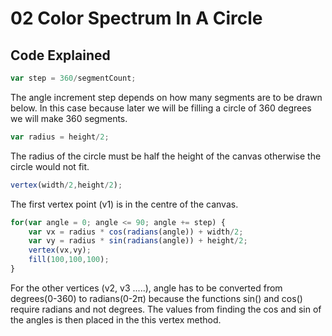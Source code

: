 # 02 Color Spectrum In A Circle

## Code Explained
```js
var step = 360/segmentCount;
```
The angle increment step depends on how many segments are to be drawn below. In this case because later we will be filling a circle of 360 degrees we will make 360 segments.

```js
var radius = height/2;
```
The radius of the circle must be half the height of the canvas otherwise the circle would not fit.

```js
vertex(width/2,height/2);
```
The first vertex point (v1) is in the centre of the canvas.

```js
for(var angle = 0; angle <= 90; angle += step) {
    var vx = radius * cos(radians(angle)) + width/2;
    var vy = radius * sin(radians(angle)) + height/2;
    vertex(vx,vy);
    fill(100,100,100);
}
```
For the other vertices (v2, v3 .....), angle has to be converted from degrees(0-360) to radians(0-2π) because the functions sin() and cos() require radians and not degrees. The values from finding the cos and sin of the angles is then placed in the this vertex method.
